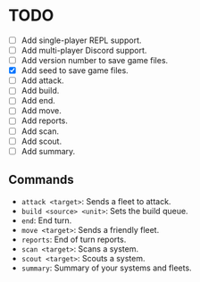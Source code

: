 # TODO

- [ ] Add single-player REPL support.
- [ ] Add multi-player Discord support.
- [ ] Add version number to save game files.
- [x] Add seed to save game files.
- [ ] Add attack.
- [ ] Add build.
- [ ] Add end.
- [ ] Add move.
- [ ] Add reports.
- [ ] Add scan.
- [ ] Add scout.
- [ ] Add summary.

## Commands

- `attack <target>`: Sends a fleet to attack.
- `build <source> <unit>`: Sets the build queue.
- `end`: End turn.
- `move <target>`: Sends a friendly fleet.
- `reports`: End of turn reports.
- `scan <target>`: Scans a system.
- `scout <target>`: Scouts a system.
- `summary`: Summary of your systems and fleets.
